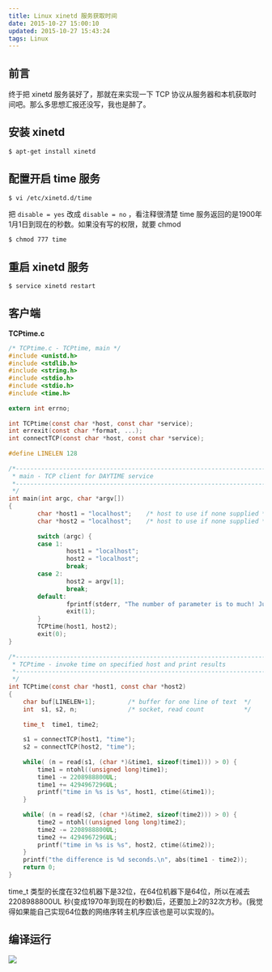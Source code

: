 ```yaml
---
title: Linux xinetd 服务获取时间
date: 2015-10-27 15:00:10
updated: 2015-10-27 15:43:24
tags: Linux
---
```


## 前言

终于把 xinetd 服务装好了，那就在来实现一下 TCP 协议从服务器和本机获取时间吧。那么多思想汇报还没写，我也是醉了。

<!-- more -->

## 安装 xinetd

``` bash
$ apt-get install xinetd
```

## 配置开启 time 服务

``` bash
$ vi /etc/xinetd.d/time
```
把 `disable = yes` 改成 `disable = no` ，看注释很清楚 time 服务返回的是1900年1月1日到现在的秒数。如果没有写的权限，就要 chmod

``` bash
$ chmod 777 time
```

## 重启 xinetd 服务

``` bash
$ service xinetd restart
```

## 客户端

**TCPtime.c**

``` c
/* TCPtime.c - TCPtime, main */
#include <unistd.h>
#include <stdlib.h>
#include <string.h>
#include <stdio.h>
#include <stdio.h>
#include <time.h>
	
extern int errno;
	
int TCPtime(const char *host, const char *service);
int errexit(const char *format, ...);
int connectTCP(const char *host, const char *service);
	
#define LINELEN 128
	
/*------------------------------------------------------------------------
 * main - TCP client for DAYTIME service
 *------------------------------------------------------------------------
 */
int main(int argc, char *argv[])
{
        char *host1 = "localhost";    /* host to use if none supplied */
        char *host2 = "localhost";    /* host to use if none supplied */
	
        switch (argc) {
        case 1:
                host1 = "localhost";
                host2 = "localhost";
                break;
        case 2:
                host2 = argv[1];
                break;
        default:
                fprintf(stderr, "The number of parameter is to much! Just need the other host~\n");
                exit(1);
        }
        TCPtime(host1, host2);
        exit(0);
}
	
/*------------------------------------------------------------------------
 * TCPtime - invoke time on specified host and print results
 *------------------------------------------------------------------------
 */
int TCPtime(const char *host1, const char *host2)
{
    char buf[LINELEN+1];         /* buffer for one line of text  */
    int  s1, s2, n;              /* socket, read count           */
    
    time_t  time1, time2;
    
    s1 = connectTCP(host1, "time");
    s2 = connectTCP(host2, "time");
    
    while( (n = read(s1, (char *)&time1, sizeof(time1))) > 0) {
		time1 = ntohl((unsigned long)time1);
        time1 -= 2208988800UL;
        time1 += 4294967296UL;
        printf("time in %s is %s", host1, ctime(&time1));
    }
    
    while( (n = read(s2, (char *)&time2, sizeof(time2))) > 0) {
        time2 = ntohl((unsigned long long)time2);
        time2 -= 2208988800UL;
        time2 += 4294967296UL;
        printf("time in %s is %s", host2, ctime(&time2));
    }
    printf("the difference is %d seconds.\n", abs(time1 - time2));
    return 0;
}
```

time_t 类型的长度在32位机器下是32位，在64位机器下是64位，所以在减去 2208988800UL 秒(变成1970年到现在的秒数)后，还要加上2的32次方秒。(我觉得如果能自己实现64位数的网络序转主机序应该也是可以实现的)。


## 编译运行

![](https://s1.ax2x.com/2018/03/14/LtXZe.png)
